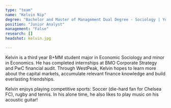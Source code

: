 ```yaml
---
type: "team"
name: "Kelvin Nip"
degree: "Bachelor and Master of Management Dual Degree - Sociology | Year 3"
position: "Junior Analyst"
management: "False"
research: []
headshot: kelvin.jpg

---
```


Kelvin is a third year B+MM student major in Economic Sociology and minor in Economics. He has completed internships at BMO Corporate Strategy and PwC financial audit. Through WestPeak, Kelvin hopes to learn more about the capital markets, accumulate relevant finance knowledge and build everlasting friendships.

Kelvin enjoys playing competitive sports: Soccer (die-hard fan for Chelsea FC), rugby and tennis. In his alone time, he also likes to play music on his acoustic guitar!
